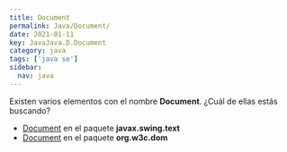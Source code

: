 ```yaml
---
title: Document
permalink: Java/Document/
date: 2021-01-11
key: JavaJava.D.Document
category: java
tags: ['java se']
sidebar: 
  nav: java
---
```


Existen varios elementos con el nombre **Document**. ¿Cuál de ellas estás buscando?
<ul>
<li><a href="/Java/Document-javax-swing-text/">Document</a> en el paquete <strong>javax.swing.text</strong></li>
<li><a href="/Java/Document-org-w3c-dom/">Document</a> en el paquete <strong>org.w3c.dom</strong></li>
<ul>
